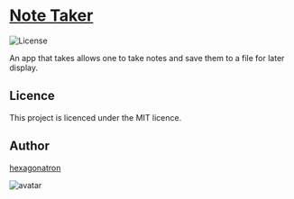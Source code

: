 # [Note Taker](https%3A%2F%2Foop-note-taker.herokuapp.com%2F)
![License](https://img.shields.io/badge/Licence-MIT-blue)

An app that takes allows one to take notes and save them to a file for later display.

## Licence
            
This project is licenced under the MIT licence.
            
## Author

[hexagonatron](https://github.com/hexagonatron)

![avatar](https://avatars2.githubusercontent.com/u/46476247?s=60&v=4)


